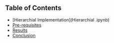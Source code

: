 ## Table of Contents

- [Hierarchial Implementation](Hierarchial .ipynb)
- [Pre-requisites](PRE-REQUISITES.md)
- [Results](RESULT.md)
- [Conclusion](CONCLUSION.md)


